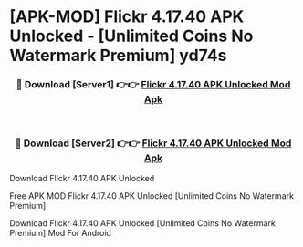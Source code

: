 # [APK-MOD] Flickr 4.17.40 APK Unlocked - [Unlimited Coins No Watermark Premium] yd74s



<div align="center">
<h3>🔴 Download [Server1] 👉👉 <a href="https://momento.my/?title=Flickr_4.17.40_APK_Unlocked">Flickr 4.17.40 APK Unlocked Mod Apk</a></h3><br>

<h3>🔴 Download [Server2] 👉👉 <a href="https://momento.my/?title=Flickr_4.17.40_APK_Unlocked">Flickr 4.17.40 APK Unlocked Mod Apk</a></h3>
</div>



Download Flickr 4.17.40 APK Unlocked 

Free APK MOD Flickr 4.17.40 APK Unlocked [Unlimited Coins No Watermark Premium]

Download Flickr 4.17.40 APK Unlocked [Unlimited Coins No Watermark Premium] Mod For Android
